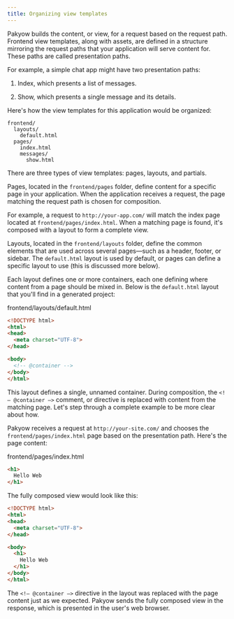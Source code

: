 ```yaml
---
title: Organizing view templates
---
```


Pakyow builds the content, or view, for a request based on the request path. Frontend view templates, along with assets, are defined in a structure mirroring the request paths that your application will serve content for. These paths are called presentation paths.

For example, a simple chat app might have two presentation paths:

1. Index, which presents a list of messages.

2.  Show, which presents a single message and its details.

Here's how the view templates for this application would be organized:

```
frontend/
  layouts/
    default.html
  pages/
    index.html
    messages/
      show.html
```

There are three types of view templates: pages, layouts, and partials.

Pages, located in the `frontend/pages` folder, define content for a specific page in your application. When the application receives a request, the page matching the request path is chosen for composition.

For example, a request to `http://your-app.com/` will match the index page located at `frontend/pages/index.html`. When a matching page is found, it's composed with a layout to form a complete view.

Layouts, located in the `frontend/layouts` folder, define the common elements that are used across several pages—such as a header, footer, or sidebar. The `default.html` layout is used by default, or pages can define a specific layout to use (this is discussed more below).

Each layout defines one or more containers, each one defining where content from a page should be mixed in. Below is the `default.html` layout that you'll find in a generated project:

<div class="filename">
  frontend/layouts/default.html
</div>

```html
<!DOCTYPE html>
<html>
<head>
  <meta charset="UTF-8">
</head>

<body>
  <!-- @container -->
</body>
</html>
```

This layout defines a single, unnamed container. During composition, the `<!— @container —>` comment, or directive is replaced with content from the matching page. Let's step through a complete example to be more clear about how.

Pakyow receives a request at `http://your-site.com/` and chooses the `frontend/pages/index.html` page based on the presentation path. Here's the page content:

<div class="filename">
  frontend/pages/index.html
</div>

```html
<h1>
  Hello Web
</h1>
```

The fully composed view would look like this:

```html
<!DOCTYPE html>
<html>
<head>
  <meta charset="UTF-8">
</head>

<body>
  <h1>
    Hello Web
  </h1>
</body>
</html>
```

The  `<!— @container —>`  directive in the layout was replaced with the page content just as we expected. Pakyow sends the fully composed view in the response, which is presented in the user's web browser.

